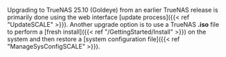 &NewLine;

Upgrading to TrueNAS 25.10 (Goldeye) from an earlier TrueNAS release is primarily done using the web interface [update process]({{< ref "UpdateSCALE" >}}).
Another upgrade option is to use a TrueNAS **.iso** file to perform a [fresh install]({{< ref "/GettingStarted/Install" >}}) on the system and then restore a [system configuration file]({{< ref "ManageSysConfigSCALE" >}}).
